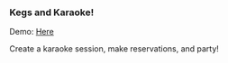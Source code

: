 ### Kegs and Karaoke!
Demo: [Here](kegsandkaraoke.herokuapp.com)

Create a karaoke session, make reservations, and party!
